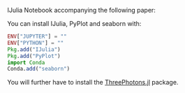 IJulia Notebook accompanying the following paper:

You can install IJulia, PyPlot and seaborn with:

```julia
ENV["JUPYTER"] = ""
ENV["PYTHON"] = ""
Pkg.add("IJulia")
Pkg.add("PyPlot")
import Conda
Conda.add("seaborn")
```

You will further have to install the [ThreePhotons.jl](https://github.com/h4rm/ThreePhotons.jl) package.
